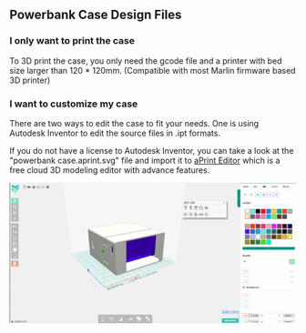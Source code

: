 ## Powerbank Case Design Files

### I only want to print the case

To 3D print the case, you only need the gcode file and a printer with bed size larger than 120 * 120mm. (Compatible with most Marlin firmware based 3D printer)

### I want to customize my case

There are two ways to edit the case to fit your needs. One is using Autodesk Inventor to edit the source files in .ipt formats. 

If you do not have a license to Autodesk Inventor, you can take a look at the "powerbank case.aprint.svg" file and import it to [aPrint Editor](https://aprint.io/editor/) which is a free cloud 3D modeling editor with advance features.

![image-20220324104409606](image-20220324104409606.png)

